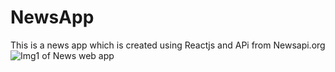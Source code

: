 # NewsApp
This is a news app which is created using Reactjs and APi from Newsapi.org
![Img1 of News web app](https://drive.google.com/file/d/1MivYsBg0viA4o54r2CIQ7je3aNmoQcR5/view?usp=sharing)
